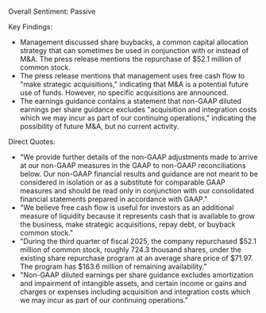 Overall Sentiment: Passive

Key Findings:
- Management discussed share buybacks, a common capital allocation strategy that can sometimes be used in conjunction with or instead of M&A.  The press release mentions the repurchase of $52.1 million of common stock.
- The press release mentions that management uses free cash flow to "make strategic acquisitions," indicating that M&A is a potential future use of funds.  However, no specific acquisitions are announced.
-  The earnings guidance contains a statement that non-GAAP diluted earnings per share guidance excludes "acquisition and integration costs which we may incur as part of our continuing operations," indicating the possibility of future M&A, but no current activity.


Direct Quotes:
- "We provide further details of the non-GAAP adjustments made to arrive at our non-GAAP measures in the GAAP to non-GAAP reconciliations below.  Our non-GAAP financial results and guidance are not meant to be considered in isolation or as a substitute for comparable GAAP measures and should be read only in conjunction with our consolidated financial statements prepared in accordance with GAAP."
- "We believe free cash flow is useful for investors as an additional measure of liquidity because it represents cash that is available to grow the business, make strategic acquisitions, repay debt, or buyback common stock."
- "During the third quarter of fiscal 2025, the company repurchased $52.1 million of common stock, roughly 724.3 thousand shares, under the existing share repurchase program at an average share price of $71.97. The program has $163.6 million of remaining availability."
- "Non-GAAP diluted earnings per share guidance excludes amortization and impairment of intangible assets, and certain income or gains and charges or expenses including acquisition and integration costs which we may incur as part of our continuing operations."

